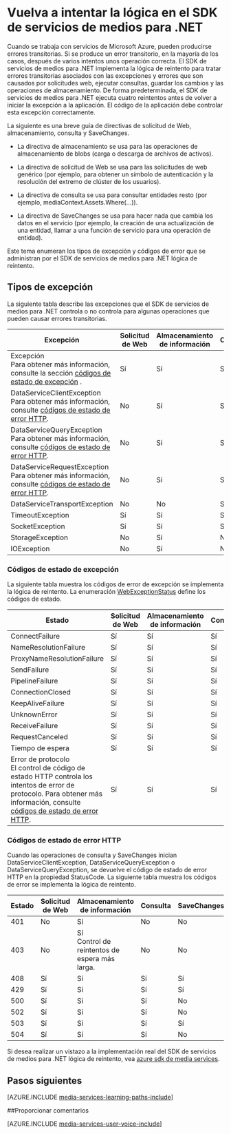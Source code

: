 <properties
    pageTitle="Vuelva a intentar la lógica en el SDK de servicios de medios para .NET | Microsoft Azure"
    description="El tema proporciona una descripción general de la lógica de reintento en el SDK de servicios de medios para .NET."
    authors="Juliako"
    manager="erikre"
    editor=""
    services="media-services"
    documentationCenter=""/>

<tags
    ms.service="media-services"
    ms.workload="media"
    ms.tgt_pltfrm="na"
    ms.devlang="na"
    ms.topic="article"
    ms.date="10/25/2016" 
    ms.author="juliako"/>


# <a name="retry-logic-in-the-media-services-sdk-for-net"></a>Vuelva a intentar la lógica en el SDK de servicios de medios para .NET

Cuando se trabaja con servicios de Microsoft Azure, pueden producirse errores transitorias. Si se produce un error transitorio, en la mayoría de los casos, después de varios intentos unos operación correcta. El SDK de servicios de medios para .NET implementa la lógica de reintento para tratar errores transitorias asociados con las excepciones y errores que son causados por solicitudes web, ejecutar consultas, guardar los cambios y las operaciones de almacenamiento.  De forma predeterminada, el SDK de servicios de medios para .NET ejecuta cuatro reintentos antes de volver a iniciar la excepción a la aplicación. El código de la aplicación debe controlar esta excepción correctamente.  
  
 La siguiente es una breve guía de directivas de solicitud de Web, almacenamiento, consulta y SaveChanges.  
  
-   La directiva de almacenamiento se usa para las operaciones de almacenamiento de blobs (carga o descarga de archivos de activos).  
  
-   La directiva de solicitud de Web se usa para las solicitudes de web genérico (por ejemplo, para obtener un símbolo de autenticación y la resolución del extremo de clúster de los usuarios).  
  
-   La directiva de consulta se usa para consultar entidades resto (por ejemplo, mediaContext.Assets.Where(...)).  
  
-   La directiva de SaveChanges se usa para hacer nada que cambia los datos en el servicio (por ejemplo, la creación de una actualización de una entidad, llamar a una función de servicio para una operación de entidad).  
  
 Este tema enumeran los tipos de excepción y códigos de error que se administran por el SDK de servicios de medios para .NET lógica de reintento.  
  
## <a name="exception-types"></a>Tipos de excepción  

La siguiente tabla describe las excepciones que el SDK de servicios de medios para .NET controla o no controla para algunas operaciones que pueden causar errores transitorias.  
  
Excepción|Solicitud de Web|Almacenamiento de información|Consulta|SaveChanges
----|------|----|---|---
Excepción<br/>Para obtener más información, consulte la sección [códigos de estado de excepción](media-services-retry-logic-in-dotnet-sdk.md#WebExceptionStatus) .|Sí|Sí|Sí|Sí  
DataServiceClientException<br/> Para obtener más información, consulte [códigos de estado de error HTTP](media-services-retry-logic-in-dotnet-sdk.md#HTTPStatusCode).|No|Sí|Sí|Sí
DataServiceQueryException<br/> Para obtener más información, consulte [códigos de estado de error HTTP](media-services-retry-logic-in-dotnet-sdk.md#HTTPStatusCode).|No|Sí|Sí|Sí  
DataServiceRequestException<br/> Para obtener más información, consulte [códigos de estado de error HTTP](media-services-retry-logic-in-dotnet-sdk.md#HTTPStatusCode).|No|Sí|Sí|Sí  
DataServiceTransportException|No|No|Sí|Sí
TimeoutException|Sí|Sí|Sí|No
SocketException|Sí|Sí|Sí|Sí  
StorageException|No|Sí|No|No 
IOException|No|Sí|No|No
  
###  <a name="WebExceptionStatus"></a>Códigos de estado de excepción  

La siguiente tabla muestra los códigos de error de excepción se implementa la lógica de reintento. La enumeración [WebExceptionStatus](http://msdn.microsoft.com/library/system.net.webexceptionstatus.aspx) define los códigos de estado.  
  
Estado|Solicitud de Web|Almacenamiento de información|Consulta|SaveChanges  
-----|-----------------|-------------|-----------|----------  
ConnectFailure|Sí|Sí|Sí|Sí
NameResolutionFailure|Sí|Sí|Sí|Sí  
ProxyNameResolutionFailure|Sí|Sí|Sí|Sí  
SendFailure|Sí|Sí|Sí|Sí
PipelineFailure|Sí|Sí|Sí|No  
ConnectionClosed|Sí|Sí|Sí|No  
KeepAliveFailure|Sí|Sí|Sí|No  
UnknownError|Sí|Sí|Sí|No 
ReceiveFailure|Sí|Sí|Sí|No  
RequestCanceled|Sí|Sí|Sí|No  
Tiempo de espera|Sí|Sí|Sí|No
Error de protocolo <br/>El control de código de estado HTTP controla los intentos de error de protocolo. Para obtener más información, consulte [códigos de estado de error HTTP](media-services-retry-logic-in-dotnet-sdk.md#HTTPStatusCode).|Sí|Sí|Sí|Sí|  
  
###  <a name="HTTPStatusCode"></a>Códigos de estado de error HTTP  

Cuando las operaciones de consulta y SaveChanges inician DataServiceClientException, DataServiceQueryException o DataServiceQueryException, se devuelve el código de estado de error HTTP en la propiedad StatusCode.  La siguiente tabla muestra los códigos de error se implementa la lógica de reintento.  
  
 
Estado|Solicitud de Web|Almacenamiento de información|Consulta|SaveChanges 
---|----|----|----|----
401|No|Sí|No|No
403|No|Sí<br/>Control de reintentos de espera más larga.|No|No  
408|Sí|Sí|Sí|Sí
429|Sí|Sí|Sí|Sí  
500|Sí|Sí|Sí|No  
502|Sí|Sí|Sí|No  
503|Sí|Sí|Sí|Sí  
504|Sí|Sí|Sí|No  
  
Si desea realizar un vistazo a la implementación real del SDK de servicios de medios para .NET lógica de reintento, vea [azure sdk de media services](https://github.com/Azure/azure-sdk-for-media-services/tree/dev/src/net/Client/TransientFaultHandling).

## <a name="next-steps"></a>Pasos siguientes

[AZURE.INCLUDE [media-services-learning-paths-include](../../includes/media-services-learning-paths-include.md)]

##<a name="provide-feedback"></a>Proporcionar comentarios

[AZURE.INCLUDE [media-services-user-voice-include](../../includes/media-services-user-voice-include.md)]
